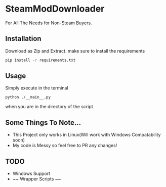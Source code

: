 
# SteamModDownloader
For All The Needs for Non-Steam Buyers.





## Installation

Download as Zip and Extract. make sure to install the requirements

```bash
pip install -r requirements.txt
```

## Usage
Simply execute in the terminal
```
python ./__main__.py
```
when you are in the directory of the script
## Some Things To Note...

- This Project only works in Linux(Will work with Windows Compatability soon)
- My code is Messy so feel free to PR any changes!

## TODO
- Windows Support
- ~~ Wrapper Scripts ~~


